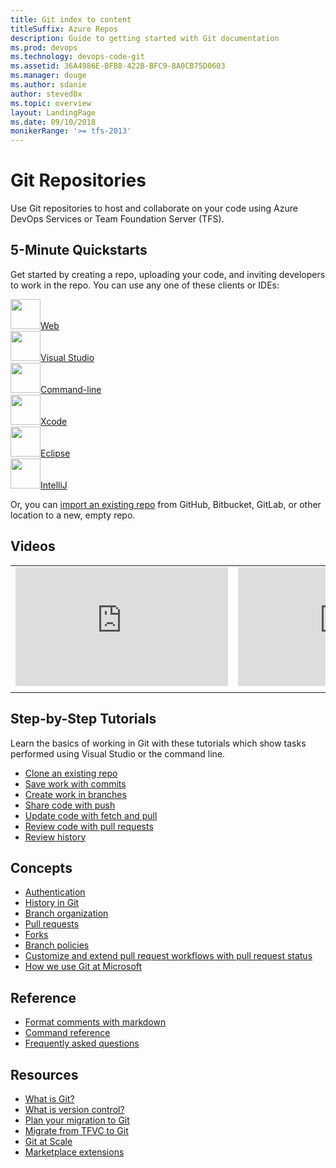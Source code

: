 ```yaml
---
title: Git index to content
titleSuffix: Azure Repos   
description: Guide to getting started with Git documentation  
ms.prod: devops
ms.technology: devops-code-git 
ms.assetid: 36A4986E-BFB8-422B-BFC9-8A0CB75D0603    
ms.manager: douge
ms.author: sdanie
author: steved0x
ms.topic: overview
layout: LandingPage
ms.date: 09/10/2018
monikerRange: '>= tfs-2013'
---
```



# Git Repositories

Use Git repositories to host and collaborate on your code using Azure DevOps Services or Team Foundation Server (TFS).  

## 5-Minute Quickstarts 

Get started by creating a repo, uploading your code, and inviting developers to work in the repo. You can use any one of these clients or IDEs: 

<!--- All images are Placeholder --> 
<!-- Converting to icon48 format, this gets cleaner in YAML -->
<div class="ico48Case halfStack"><div class="ico48Link"><a href="create-new-repo.md"><img width="48" height="48" alt="" src="https://docs.microsoft.com/media/common/i_web.svg"><span>Web</span></a></div><div class="ico48Link"><a href="share-your-code-in-git-vs-2017.md"><img width="48" height="48" alt="" src="https://docs.microsoft.com/media/logos/logo_visual-studio.svg"><span>Visual Studio</span></a></div><div class="ico48Link"><a href="share-your-code-in-git-cmdline.md"><img width="48" height="48" alt="" src="https://docs.microsoft.com/media/common/i_cligeneric.svg"><span>Command-line</span></a></div><div class="ico48Link"><a href="share-your-code-in-git-xcode.md"><img width="48" height="48" alt="" src="https://docs.microsoft.com/media/logos/logo_xcode.svg"><span>Xcode</span></a></div><div class="ico48Link"><a href="share-your-code-in-git-eclipse.md"><img width="48" height="48" alt="" src="https://docs.microsoft.com/media/logos/logo_eclipse.svg"><span>Eclipse</span></a></div>

<div class="ico48Link"><a href="create-repo-intellij.md"><img width="48" height="48" alt="" src="https://docs.microsoft.com/media/logos/logo_intellij.svg"><span>IntelliJ</span></a></div>

</div>

Or, you can [import an existing repo](import-git-repository.md) from GitHub, Bitbucket, GitLab, or other location to a new, empty repo. 

## Videos

| | |
| --- | --- |
| <iframe src="https://channel9.msdn.com/Events/Connect/2017/T178/player" width="340" height="190" allowFullScreen="true" frameBorder="0"></iframe> | <iframe src="https://channel9.msdn.com/Events/Connect/2017/T184/player" width="340" height="190" allowFullScreen="true" frameBorder="0"></iframe> |
| | |

## Step-by-Step Tutorials  

Learn the basics of working in Git with these tutorials which show tasks performed using Visual Studio or the command line.  

- [Clone an existing repo](clone.md)  
- [Save work with commits](commits.md)  
- [Create work in branches](branches.md)  
- [Share code with push](pushing.md)  
- [Update code with fetch and pull](pulling.md)  
- [Review code with pull requests](pullrequest.md)  
- [Review history](review-history.md)  

## Concepts

- [Authentication](auth-overview.md)
- [History in Git](history.md)
- [Branch organization](git-branching-guidance.md)
- [Pull requests](pull-requests-overview.md)
- [Forks](forks-overview.md)
- [Branch policies](branch-policies-overview.md)
- [Customize and extend pull request workflows with pull request status](pull-request-status.md)
- [How we use Git at Microsoft](/azure/devops/learn/devops-at-microsoft/use-git-microsoft)

## Reference

- [Format comments with markdown](../../project/wiki/markdown-guidance.md?toc=/azure/devops/repos/git/toc.json&bc=/azure/devops/repos/git/breadcrumb/toc.json)
- [Command reference](command-prompt.md)
- [Frequently asked questions](howto.md)

## Resources 

- [What is Git?](/azure/devops/learn/git/what-is-git)  
- [What is version control?](/azure/devops/learn/git/what-is-version-control)  
- [Plan your migration to Git](/azure/devops/learn/git/centralized-to-git)  
- [Migrate from TFVC to Git](/azure/devops/learn/git/migrate-from-tfvc-to-git)  
- [Git at Scale](/azure/devops/learn/git/git-at-scale)   
- [Marketplace extensions](https://marketplace.visualstudio.com/search?target=VSTS&category=Code&sortBy=Downloads)
